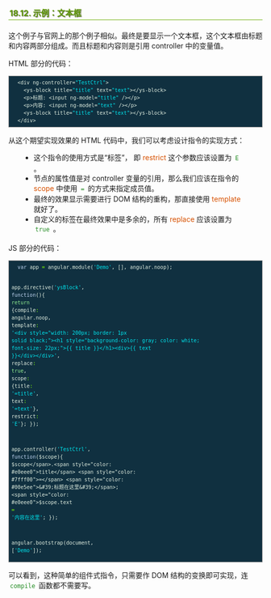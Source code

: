 <h2 style=" border-bottom: 1px solid #69ab01; color: #5e9802; padding: 2px; text-shadow: 1px 1px 1px gray; margin: 20px auto; font-size: medium;">18.12. 示例：文本框</h2>

<p style="margin: 15px 0;">
这个例子与官网上的那个例子相似。最终是要显示一个文本框，这个文本框由标题和内容两部分组成。而且标题和内容则是引用 controller 中的变量值。
</p>
<p style="margin: 15px 0;">
HTML 部分的代码：
</p>

<div class="highlight" style="background: #103040"><pre style=" white-space: pre-wrap; word-wrap: break-word; border: 1px solid #888; font-size: small; line-height: 1.5em; padding: 5px;; color: #e0eee0; background: #103040;">  <span style="color: #e0eee0">&lt;div</span> <span style="color: #e0eee0">ng-controller=</span><span style="color: #00e5ee">&quot;TestCtrl&quot;</span><span style="color: #e0eee0">&gt;</span>
    <span style="color: #e0eee0">&lt;ys-block</span> <span style="color: #e0eee0">title=</span><span style="color: #00e5ee">&quot;title&quot;</span> <span style="color: #e0eee0">text=</span><span style="color: #00e5ee">&quot;text&quot;</span><span style="color: #e0eee0">&gt;</span>&lt;/ys-block&gt;
    <span style="color: #e0eee0">&lt;p&gt;</span>标题: <span style="color: #e0eee0">&lt;input</span> <span style="color: #e0eee0">ng-model=</span><span style="color: #00e5ee">&quot;title&quot;</span> <span style="color: #e0eee0">/&gt;&lt;/p&gt;</span>
    <span style="color: #e0eee0">&lt;p&gt;</span>内容: <span style="color: #e0eee0">&lt;input</span> <span style="color: #e0eee0">ng-model=</span><span style="color: #00e5ee">&quot;text&quot;</span> <span style="color: #e0eee0">/&gt;&lt;/p&gt;</span>
    <span style="color: #e0eee0">&lt;ys-block</span> <span style="color: #e0eee0">title=</span><span style="color: #00e5ee">&quot;title&quot;</span> <span style="color: #e0eee0">text=</span><span style="color: #00e5ee">&quot;text&quot;</span><span style="color: #e0eee0">&gt;</span>&lt;/ys-block&gt;
  <span style="color: #e0eee0">&lt;/div&gt;</span>
</pre></div>


<p style="margin: 15px 0;">
从这个期望实现效果的 HTML 代码中，我们可以考虑设计指令的实现方式：
</p>

<ul style="line-height: 1.4em; padding: 0px; padding-left: 20px; margin: auto 30px;">
<li>这个指令的使用方式是“标签”， 即 <i style=" color: #d75100; font-style: normal; ">restrict</i> 这个参数应该设置为 <code style="margin: auto 3px; color: #228b22; font-family: monospace; ">E</code> 。
</li>
<li>节点的属性值是对 controller 变量的引用，那么我们应该在指令的 <i style=" color: #d75100; font-style: normal; ">scope</i> 中使用 <code style="margin: auto 3px; color: #228b22; font-family: monospace; ">=</code> 的方式来指定成员值。
</li>
<li>最终的效果显示需要进行 DOM 结构的重构，那直接使用 <i style=" color: #d75100; font-style: normal; ">template</i> 就好了。
</li>
<li>自定义的标签在最终效果中是多余的，所有 <i style=" color: #d75100; font-style: normal; ">replace</i> 应该设置为 <code style="margin: auto 3px; color: #228b22; font-family: monospace; ">true</code> 。
</li>
</ul>

<p style="margin: 15px 0;">
JS 部分的代码：
</p>

<div class="highlight" style="background: #103040"><pre style=" white-space: pre-wrap; word-wrap: break-word; border: 1px solid #888; font-size: small; line-height: 1.5em; padding: 5px;; color: #e0eee0; background: #103040;">  <span style="color: #bcd2ee">var</span> <span style="color: #e0eee0">app</span> <span style="color: #7fff00">=</span> <span style="color: #e0eee0">angular</span>.<span style="color: #e0eee0">module</span>(<span style="color: #00e5ee">&#39;Demo&#39;</span>, [], <span style="color: #e0eee0">angular</span>.<span style="color: #e0eee0">noop</span>);
  
  <span style="color: #e0eee0">app</span>.<span style="color: #e0eee0">directive</span>(<span style="color: #00e5ee">&#39;ysBlock&#39;</span>, <span style="color: #bcd2ee">function</span>(){
    <span style="color: #90ee90">return</span> {<span style="color: #e0eee0">compile</span><span style="color: #7fff00">:</span> <span style="color: #e0eee0">angular</span>.<span style="color: #e0eee0">noop</span>,
            <span style="color: #e0eee0">template</span><span style="color: #7fff00">:</span> <span style="color: #00e5ee">&#39;&lt;div style=&quot;width: 200px; border: 1px solid black;&quot;&gt;&lt;h1 style=&quot;background-color: gray; color: white; font-size: 22px;&quot;&gt;{{ title }}&lt;/h1&gt;&lt;div&gt;{{ text }}&lt;/div&gt;&lt;/div&gt;&#39;</span>,
            <span style="color: #e0eee0">replace</span><span style="color: #7fff00">:</span> <span style="color: #90ee90">true</span>,
            <span style="color: #e0eee0">scope</span><span style="color: #7fff00">:</span> {<span style="color: #e0eee0">title</span><span style="color: #7fff00">:</span> <span style="color: #00e5ee">&#39;=title&#39;</span>, <span style="color: #e0eee0">text</span><span style="color: #7fff00">:</span> <span style="color: #00e5ee">&#39;=text&#39;</span>},
            <span style="color: #e0eee0">restrict</span><span style="color: #7fff00">:</span> <span style="color: #00e5ee">&#39;E&#39;</span>};
  });
  
  <span style="color: #e0eee0">app</span>.<span style="color: #e0eee0">controller</span>(<span style="color: #00e5ee">&#39;TestCtrl&#39;</span>, <span style="color: #bcd2ee">function</span>(<span style="color: #e0eee0">$scope</span>){
    <span style="color: #e0eee0">$scope</span>.<span style="color: #e0eee0">title</span> <span style="color: #7fff00">=</span> <span style="color: #00e5ee">&#39;标题在这里&#39;</span>;
    <span style="color: #e0eee0">$scope</span>.<span style="color: #e0eee0">text</span> <span style="color: #7fff00">=</span> <span style="color: #00e5ee">&#39;内容在这里&#39;</span>;
  });
  
  <span style="color: #e0eee0">angular</span>.<span style="color: #e0eee0">bootstrap</span>(<span style="color: #e0eee0">document</span>, [<span style="color: #00e5ee">&#39;Demo&#39;</span>]);
</pre></div>


<p style="margin: 15px 0;">
可以看到，这种简单的组件式指令，只需要作 DOM 结构的变换即可实现，连 <code style="margin: auto 3px; color: #228b22; font-family: monospace; ">compile</code> 函数都不需要写。
</p>
